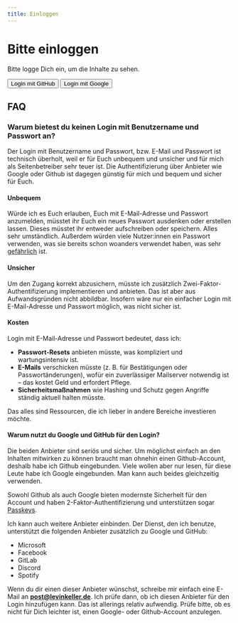 ```yaml
---
title: Einloggen
---
```


<div class="container padding-top--lg">

# Bitte einloggen

Bitte logge Dich ein, um die Inhalte zu sehen.

<div class="padding-bottom--xl">
<button type="button" class="button button--primary" id="loginWithGithub">
    Login mit GitHub
</button>

<button type="button" class="button button--primary" id="loginWithGoogle">
    Login mit Google
</button>
</div>

## FAQ

### Warum bietest du keinen Login mit Benutzername und Passwort an?

Der Login mit Benutzername und Passwort, bzw. E-Mail und Passwort ist technisch
überholt, weil er für Euch unbequem und unsicher und für mich als
Seitenbetreiber sehr teuer ist. Die Authentifizierung über Anbieter wie Google
oder Github ist dagegen günstig für mich und bequem und sicher für Euch.

#### Unbequem

Würde ich es Euch erlauben, Euch mit E-Mail-Adresse und Passwort anzumelden,
müsstet ihr Euch ein neues Passwort ausdenken oder erstellen lassen. Dieses
müsstet ihr entweder aufschreiben oder speichern. Alles sehr umständlich.
Außerdem würden viele Nutzer:innen ein Passwort verwenden, was sie bereits schon
woanders verwendet haben, was sehr
[gefährlich](https://www.bsi.bund.de/DE/Themen/Verbraucherinnen-und-Verbraucher/Informationen-und-Empfehlungen/Cyber-Sicherheitsempfehlungen/Accountschutz/Sichere-Passwoerter-erstellen/Umgang-mit-Passwoertern/umgang-mit-passwoertern_node.html#:~:text=Viele%20Anwenderinnen%20und,ebenfalls%20verwendet%20wird.)
ist.

#### Unsicher

Um den Zugang korrekt abzusichern, müsste ich zusätzlich
Zwei-Faktor-Authentifizierung implementieren und anbieten. Das ist aber aus
Aufwandsgründen nicht abbildbar. Insofern wäre nur ein einfacher Login mit
E-Mail-Adresse und Passwort möglich, was nicht sicher ist.

#### Kosten

Login mit E-Mail-Adresse und Passwort bedeutet, dass ich:

- **Passwort-Resets** anbieten müsste, was kompliziert und wartungsintensiv ist.
- **E-Mails** verschicken müsste (z. B. für Bestätigungen oder
  Passwortänderungen), wofür ein zuverlässiger Mailserver notwendig ist – das
  kostet Geld und erfordert Pflege.
- **Sicherheitsmaßnahmen** wie Hashing und Schutz gegen Angriffe ständig aktuell
  halten müsste.

Das alles sind Ressourcen, die ich lieber in andere Bereiche investieren möchte.

#### Warum nutzt du Google und GitHub für den Login?

Die beiden Anbieter sind seriös und sicher. Um möglichst einfach an den Inhalten
mitwirken zu können braucht man ohnehin einen Github-Account, deshalb habe ich
Github eingebunden. Viele wollen aber nur lesen, für diese Leute habe ich Google
eingebunden. Man kann auch beides gleichzeitig verwenden.

Sowohl Github als auch Google bieten modernste Sicherheit für den Account und
haben 2-Faktor-Authentifizierung und unterstützen sogar
[Passkeys](https://www.bsi.bund.de/DE/Themen/Verbraucherinnen-und-Verbraucher/Informationen-und-Empfehlungen/Cyber-Sicherheitsempfehlungen/Accountschutz/Passkeys/passkeys-anmelden-ohne-passwort_node.html).

Ich kann auch weitere Anbieter einbinden. Der Dienst, den ich benutze,
unterstützt die folgenden Anbieter zusätzlich zu Google und GitHub:

- Microsoft
- Facebook
- GitLab
- Discord
- Spotify

Wenn du dir einen dieser Anbieter wünschst, schreibe mir einfach eine E-Mail an
**[post@levinkeller.de](mailto:post@levinkeller.de)**. Ich prüfe dann, ob ich
diesen Anbieter für den Login hinzufügen kann. Das ist allerings relativ
aufwendig. Prüfe bitte, ob es nicht für Dich leichter ist, einen Google- oder
Github-Account anzulegen.

</div>

<script src="/public/pocketbase.umd.js"></script>

<script>

  const pb = new PocketBase('https://api.xn--rssing-wxa.de/');
  const loginWithGithub = () =>
    pb
      .collection('users')
      .authWithOAuth2({ provider: 'github' })
      .then(saveTokenFromAuthStoreAsCookieAndReloadPage);

  const loginWithGoogle = () =>
    pb
      .collection('users')
      .authWithOAuth2({ provider: 'google' })
      .then(saveTokenFromAuthStoreAsCookieAndReloadPage);

  const saveTokenFromAuthStoreAsCookieAndReloadPage = () =>
    fetch('/api/cookie', {
      method: 'POST',
      headers: { 'Content-Type': 'application/json' },
      body: JSON.stringify({ token: pb.authStore.token }),
    }).then(() => window.location.reload());

  document.addEventListener('DOMContentLoaded', () => {
    document
      .getElementById('loginWithGoogle')
      .addEventListener('click', loginWithGoogle);
    document
      .getElementById('loginWithGithub')
      .addEventListener('click', loginWithGithub);
  });

</script>
